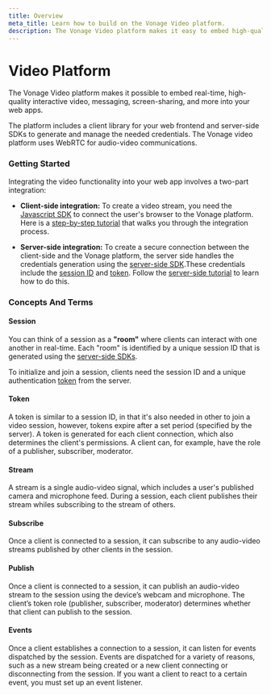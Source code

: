 ```yaml
---
title: Overview
meta_title: Learn how to build on the Vonage Video platform.
description: The Vonage Video platform makes it easy to embed high-quality interactive video, voice, messaging, and screen sharing into web and mobile apps.
---
```

<!-- OpenTok-TODO: add mobile reference -->
# Video Platform

The Vonage Video platform makes it possible to embed real-time, high-quality interactive video, messaging, screen-sharing, and more into your web apps.

The platform includes a client library for your web frontend and server-side SDKs to generate and manage the needed credentials.
The Vonage video platform uses WebRTC for audio-video communications.

### Getting Started

Integrating the video functionality into your web app involves a two-part integration:

- **Client-side integration:** To create a video stream, you need the [Javascript SDK](/video/resources#client-sdk) to connect the user's browser to the Vonage platform. Here is a [step-by-step tutorial](/video/tutorials/create-video-conferencing-app) that walks you through the integration process.

- **Server-side integration:** To create a secure connection between the client-side and the Vonage platform, the server side handles the credentials generation using the [server-side SDK](/video/resources#server-sdk).These credentials include the [session ID](/video/overview#session) and [token](/video/overview#token).
Follow the [server-side tutorial](/video/tutorials/server-side-setup) to learn how to do this.

### Concepts And Terms

#### Session

You can think of a session as a **"room"** where clients can interact with one another in real-time. Each "room" is identified by a unique session ID that is generated using the [server-side SDKs](/video/resources#server-sdk).

To initialize and join a session, clients need the session ID and a unique authentication [token](/video/overview#token) from the server.

#### Token

A token is similar to a session ID, in that it's also needed in other to join a video session, however, tokens expire after a set period (specified by the server). A token is generated for each client connection, which also determines the client's permissions. A client can, for example, have the role of a publisher, subscriber, moderator.

#### Stream

A stream is a single audio-video signal, which includes a user's published camera and microphone feed. During a session, each client publishes their stream whiles subscribing to the stream of others.

#### Subscribe

Once a client is connected to a session, it can subscribe to any audio-video streams published by other clients in the session.

#### Publish

Once a client is connected to a session, it can publish an audio-video stream to the session using the device’s webcam and microphone. The client’s token role (publisher, subscriber, moderator) determines whether that client can publish to the session.

#### Events

Once a client establishes a connection to a session, it can listen for events dispatched by the session. Events are dispatched for a variety of reasons, such as a new stream being created or a new client connecting or disconnecting from the session. If you want a client to react to a certain event, you must set up an event listener.
